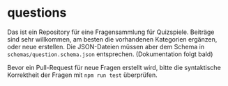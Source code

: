 # questions
Das ist ein Repository für eine Fragensammlung für Quizspiele. Beiträge sind sehr willkommen, am besten die vorhandenen Kategorien ergänzen, oder neue erstellen. 
Die JSON-Dateien müssen aber dem Schema in `schemas/question.schema.json` entsprechen. (Dokumentation folgt bald)

Bevor ein Pull-Request für neue Fragen erstellt wird, bitte die syntaktische Korrektheit der Fragen mit `npm run test` überprüfen.
